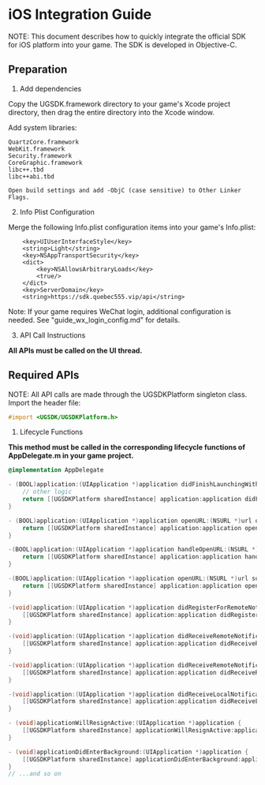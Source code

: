 iOS Integration Guide
======

NOTE: This document describes how to quickly integrate the official SDK for iOS platform into your game. The SDK is developed in Objective-C.

Preparation
-------

1. Add dependencies

Copy the UGSDK.framework directory to your game's Xcode project directory, then drag the entire directory into the Xcode window.

Add system libraries:
~~~
QuartzCore.framework
WebKit.framework
Security.framework
CoreGraphic.framework
libc++.tbd
libc++abi.tbd
~~~

~~~
Open build settings and add -ObjC (case sensitive) to Other Linker Flags.
~~~

2. Info Plist Configuration

Merge the following Info.plist configuration items into your game's Info.plist:
~~~plist
    <key>UIUserInterfaceStyle</key>
    <string>Light</string>
    <key>NSAppTransportSecurity</key>
    <dict>
        <key>NSAllowsArbitraryLoads</key>
        <true/>
    </dict>
    <key>ServerDomain</key>
    <string>https://sdk.quebec555.vip/api</string>
~~~

Note: If your game requires WeChat login, additional configuration is needed. See "guide_wx_login_config.md" for details.

3. API Call Instructions

**All APIs must be called on the UI thread.**

Required APIs
-------

NOTE: All API calls are made through the UGSDKPlatform singleton class. Import the header file:
~~~objectivec
#import <UGSDK/UGSDKPlatform.h>
~~~

1. Lifecycle Functions

**This method must be called in the corresponding lifecycle functions of AppDelegate.m in your game project.**

~~~objectivec
@implementation AppDelegate

- (BOOL)application:(UIApplication *)application didFinishLaunchingWithOptions:(NSDictionary *)launchOptions {
    // other logic
    return [[UGSDKPlatform sharedInstance] application:application didFinishLaunchingWithOptions:launchOptions];
}

- (BOOL)application:(UIApplication *)application openURL:(NSURL *)url options:(nonnull NSDictionary<UIApplicationOpenURLOptionsKey, id> *)options {
    return [[UGSDKPlatform sharedInstance] application:application openURL:url options:options];
}

-(BOOL)application:(UIApplication *)application handleOpenURL:(NSURL *)url {
    return [[UGSDKPlatform sharedInstance] application:application handleOpenURL:url];
}

-(BOOL)application:(UIApplication *)application openURL:(NSURL *)url sourceApplication:(NSString *)sourceApplication annotation:(id)annotation {
    return [[UGSDKPlatform sharedInstance] application:application openURL:url sourceApplication:sourceApplication annotation:annotation];
}

-(void)application:(UIApplication *)application didRegisterForRemoteNotificationsWithDeviceToken:(NSData *)deviceToken {
    [[UGSDKPlatform sharedInstance] application:application didRegisterForRemoteNotificationsWithDeviceToken:deviceToken];
}

-(void)application:(UIApplication *)application didReceiveRemoteNotification:(nonnull NSDictionary *)userInfo {
    [[UGSDKPlatform sharedInstance] application:application didReceiveRemoteNotification:userInfo];
}

-(void)application:(UIApplication *)application didReceiveRemoteNotification:(NSDictionary *)userInfo fetchCompletionHandler:(void (^)(UIBackgroundFetchResult))completionHandler {
    [[UGSDKPlatform sharedInstance] application:application didReceiveRemoteNotification:userInfo fetchCompletionHandler:completionHandler];
}

-(void)application:(UIApplication *)application didReceiveLocalNotification:(UILocalNotification *)notification {
    [[UGSDKPlatform sharedInstance] application:application didReceiveLocalNotification:notification];
}

- (void)applicationWillResignActive:(UIApplication *)application {
    [[UGSDKPlatform sharedInstance] applicationWillResignActive:application];
}

- (void)applicationDidEnterBackground:(UIApplication *)application {
    [[UGSDKPlatform sharedInstance] applicationDidEnterBackground:application];
}
// ...and so on
~~~~~~
